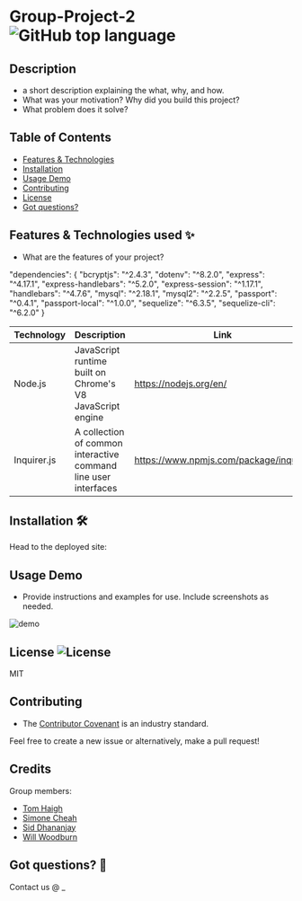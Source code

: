 # Group-Project-2![GitHub top language](https://img.shields.io/github/languages/top/willwoodburn1/Group-Project-2)

## Description <!-- omit in toc -->

- a short description explaining the what, why, and how. 
- What was your motivation? Why did you build this project?
- What problem does it solve? 

## Table of Contents

- [Features & Technologies](#features--technologies-used-sparkles)
- [Installation](#installation-hammer_and_wrench)
- [Usage Demo](#usage-demo)
- [Contributing](#contributing)
- [License](#license-)
- [Got questions?](#got-questions-thinking)

## Features & Technologies used :sparkles:

- What are the features of your project?

"dependencies": {
    "bcryptjs": "^2.4.3",
    "dotenv": "^8.2.0",
    "express": "^4.17.1",
    "express-handlebars": "^5.2.0",
    "express-session": "^1.17.1",
    "handlebars": "^4.7.6",
    "mysql": "^2.18.1",
    "mysql2": "^2.2.5",
    "passport": "^0.4.1",
    "passport-local": "^1.0.0",
    "sequelize": "^6.3.5",
    "sequelize-cli": "^6.2.0"
  }

| Technology  | Description                                                     | Link                                   |
| ----------- | --------------------------------------------------------------- | -------------------------------------- |
| Node.js     | JavaScript runtime built on Chrome's V8 JavaScript engine       | https://nodejs.org/en/                 |
| Inquirer.js | A collection of common interactive command line user interfaces | https://www.npmjs.com/package/inquirer |

## Installation :hammer_and_wrench:

Head to the deployed site: 

## Usage Demo

- Provide instructions and examples for use. Include screenshots as needed. 

![demo](https://media.giphy.com/media/g4wUHjOQJLf73UTqZu/giphy.gif)

## License ![License](https://img.shields.io/github/license/willwoodburn1/Group-Project-2)

MIT

## Contributing

- The [Contributor Covenant](https://www.contributor-covenant.org/) is an industry standard.

Feel free to create a new issue or alternatively, make a pull request!

## Credits

Group members:
- [Tom Haigh](https://github.com/Conanas)
- [Simone Cheah](https://github.com/smcheah)
- [Sid Dhananjay](https://github.com/sid-666)
- [Will Woodburn](https://github.com/willwoodburn1)

## Got questions? :thinking:

Contact us @ _

